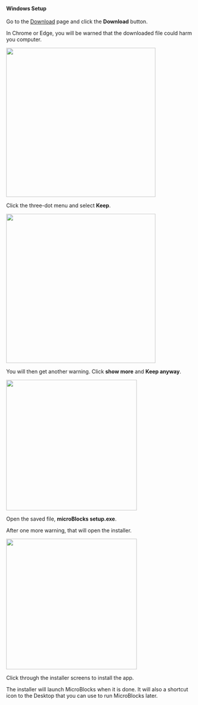#### Windows Setup ####

Go to the [Download](download) page and click the **Download** button.

In Chrome or Edge, you will be warned that the downloaded file could harm you computer.

<img src="assets/img/md/get-started/win-downloadblocked-1.png" width="400">

Click the three-dot menu and select **Keep**.

<img src="assets/img/md/get-started/win-downloadblocked-2.png" width="400">

You will then get another warning. Click **show more** and **Keep anyway**.

<img src="assets/img/md/get-started/win-downloadblocked-3.png" width="350">

Open the saved file, **microBlocks setup.exe**.

After one more warning, that will open the installer.

<img src="assets/img/md/get-started/win-setup-wizard.png" width="350">

Click through the installer screens to install the app.

The installer will launch MicroBlocks when it is done.
It will also a shortcut icon to the Desktop that you can use to run MicroBlocks later.
